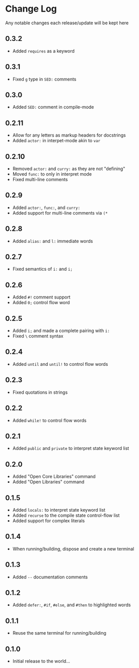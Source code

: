 # Change Log

Any notable changes each release/update will be kept here

## 0.3.2

- Added `requires` as a keyword

## 0.3.1

- Fixed `g` type in `SED:` comments

## 0.3.0

- Added `SED:` comment in compile-mode

## 0.2.11

- Allow for any letters as markup headers for docstrings
- Added `actor:` in interpet-mode akin to `var`

## 0.2.10

- Removed `actor:` and `curry:` as they are not "defining"
- Moved `func:` to only in interpret mode
- Fixed multi-line comments

## 0.2.9

- Added `actor:`, `func:`, and `curry:`
- Added support for multi-line comments via `(*`

## 0.2.8

- Added `alias:` and `l:` immediate words

## 0.2.7

- Fixed semantics of `i:` and `i;`

## 0.2.6

- Added `#!` comment support
- Added `0;` control flow word

## 0.2.5

- Added `i;` and made a complete pairing with `i:`
- Fixed `\` comment syntax

## 0.2.4

- Added `until` and `until!` to control flow words

## 0.2.3

- Fixed quotations in strings

## 0.2.2

- Added `while!` to control flow words

## 0.2.1

- Added `public` and `private` to interpret state keyword list

## 0.2.0

- Added "Open Core Libraries" command
- Added "Open Libraries" command

## 0.1.5

- Added `locals:` to interpret state keyword list
- Added `recurse` to the compile state control-flow list
- Added support for complex literals

## 0.1.4

- When running/building, dispose and create a new terminal

## 0.1.3

- Added `--` documentation comments

## 0.1.2

- Added `defer:`, `#if`, `#else`, and `#then` to highlighted words

## 0.1.1

- Reuse the same terminal for running/building

## 0.1.0

- Initial release to the world...

